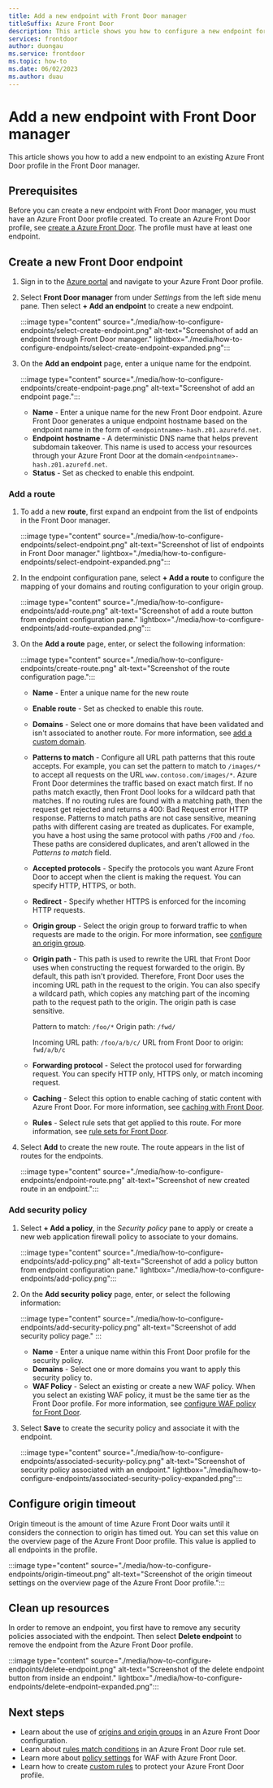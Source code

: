 ```yaml
---
title: Add a new endpoint with Front Door manager
titleSuffix: Azure Front Door
description: This article shows you how to configure a new endpoint for an existing Azure Front Door profile with Front Door manager.
services: frontdoor
author: duongau
ms.service: frontdoor
ms.topic: how-to
ms.date: 06/02/2023
ms.author: duau
---
```


# Add a new endpoint with Front Door manager

This article shows you how to add a new endpoint to an existing Azure Front Door profile in the Front Door manager.

## Prerequisites

Before you can create a new endpoint with Front Door manager, you must have an Azure Front Door profile created. To create an Azure Front Door profile, see [create a Azure Front Door](create-front-door-portal.md). The profile must have at least one endpoint.

## Create a new Front Door endpoint

1. Sign in to the [Azure portal](https://portal.azure.com) and navigate to your Azure Front Door profile.

1. Select **Front Door manager** from under *Settings* from the left side menu pane. Then select **+ Add an endpoint** to create a new endpoint.
   
    :::image type="content" source="./media/how-to-configure-endpoints/select-create-endpoint.png" alt-text="Screenshot of add an endpoint through Front Door manager." lightbox="./media/how-to-configure-endpoints/select-create-endpoint-expanded.png":::

1. On the **Add an endpoint** page, enter a unique name for the endpoint.
    
    :::image type="content" source="./media/how-to-configure-endpoints/create-endpoint-page.png" alt-text="Screenshot of add an endpoint page.":::

   
    * **Name** - Enter a unique name for the new Front Door endpoint. Azure Front Door generates a unique endpoint hostname based on the endpoint name in the form of `<endpointname>-hash.z01.azurefd.net`.
    * **Endpoint hostname** - A deterministic DNS name that helps prevent subdomain takeover. This name is used to access your resources through your Azure Front Door at the domain `<endpointname>-hash.z01.azurefd.net`.
    * **Status** - Set as checked to enable this endpoint.

### Add a route

1. To add a new **route**, first expand an endpoint from the list of endpoints in the Front Door manager.

    :::image type="content" source="./media/how-to-configure-endpoints/select-endpoint.png" alt-text="Screenshot of list of endpoints in Front Door manager." lightbox="./media/how-to-configure-endpoints/select-endpoint-expanded.png":::

1. In the endpoint configuration pane, select **+ Add a route** to configure the mapping of your domains and routing configuration to your origin group.

    :::image type="content" source="./media/how-to-configure-endpoints/add-route.png" alt-text="Screenshot of add a route button from endpoint configuration pane." lightbox="./media/how-to-configure-endpoints/add-route-expanded.png":::

1. On the **Add a route** page, enter, or select the following information:
   
    :::image type="content" source="./media/how-to-configure-endpoints/create-route.png" alt-text="Screenshot of the route configuration page.":::

   
    * **Name** - Enter a unique name for the new route
    * **Enable route** - Set as checked to enable this route.
    * **Domains** - Select one or more domains that have been validated and isn't associated to another route. For more information, see [add a custom domain](standard-premium/how-to-add-custom-domain.md).
    * **Patterns to match** - Configure all URL path patterns that this route accepts. For example, you can set the pattern to match to `/images/*` to accept all requests on the URL `www.contoso.com/images/*`. Azure Front Door determines the traffic based on exact match first. If no paths match exactly, then Front Dool looks for a wildcard path that matches. If no routing rules are found with a matching path, then the request get rejected and returns a 400: Bad Request error HTTP response. Patterns to match paths are not case sensitive, meaning paths with different casing are treated as duplicates. For example, you have a host using the same protocol with paths `/FOO` and `/foo`. These paths are considered duplicates, and aren't allowed in the *Patterns to match* field.
    * **Accepted protocols** - Specify the protocols you want Azure Front Door to accept when the client is making the request. You can specify HTTP, HTTPS, or both.
    * **Redirect** - Specify whether HTTPS is enforced for the incoming HTTP requests.
    * **Origin group** - Select the origin group to forward traffic to when requests are made to the origin. For more information, see [configure an origin group](standard-premium/how-to-create-origin.md).
    * **Origin path** - This path is used to rewrite the URL that Front Door uses when constructing the request forwarded to the origin. By default, this path isn't provided. Therefore, Front Door uses the incoming URL path in the request to the origin. You can also specify a wildcard path, which copies any matching part of the incoming path to the request path to the origin. The origin path is case sensitive.

        Pattern to match: `/foo/*`
        Origin path: `/fwd/` 

        Incoming URL path: `/foo/a/b/c/`
        URL from Front Door to origin: `fwd/a/b/c`
    
    * **Forwarding protocol** - Select the protocol used for forwarding request. You can specify HTTP only, HTTPS only, or match incoming request.
    * **Caching** - Select this option to enable caching of static content with Azure Front Door. For more information, see [caching with Front Door](front-door-caching.md). 
    * **Rules** - Select rule sets that get applied to this route. For more information, see [rule sets for Front Door](front-door-rules-engine.md).

1. Select **Add** to create the new route. The route appears in the list of routes for the endpoints.

    :::image type="content" source="./media/how-to-configure-endpoints/endpoint-route.png" alt-text="Screenshot of new created route in an endpoint.":::

### Add security policy

1. Select **+ Add a policy**, in the *Security policy* pane to apply or create a new web application firewall policy to associate to your domains.

    :::image type="content" source="./media/how-to-configure-endpoints/add-policy.png" alt-text="Screenshot of add a policy button from endpoint configuration pane." lightbox="./media/how-to-configure-endpoints/add-policy.png":::

1. On the **Add security policy** page, enter, or select the following information:

    :::image type="content" source="./media/how-to-configure-endpoints/add-security-policy.png" alt-text="Screenshot of add security policy page." :::

    * **Name** - Enter a unique name within this Front Door profile for the security policy.
    * **Domains** - Select one or more domains you want to apply this security policy to.
    * **WAF Policy** - Select an existing or create a new WAF policy. When you select an existing WAF policy, it must be the same tier as the Front Door profile. For more information, see [configure WAF policy for Front Door](../web-application-firewall/afds/waf-front-door-create-portal.md).

1. Select **Save** to create the security policy and associate it with the endpoint.

    :::image type="content" source="./media/how-to-configure-endpoints/associated-security-policy.png" alt-text="Screenshot of security policy associated with an endpoint." lightbox="./media/how-to-configure-endpoints/associated-security-policy-expanded.png":::

## Configure origin timeout

Origin timeout is the amount of time Azure Front Door waits until it considers the connection to origin has timed out. You can set this value on the overview page of the Azure Front Door profile. This value is applied to all endpoints in the profile.

:::image type="content" source="./media/how-to-configure-endpoints/origin-timeout.png" alt-text="Screenshot of the origin timeout settings on the overview page of the Azure Front Door profile.":::

## Clean up resources

In order to remove an endpoint, you first have to remove any security policies associated with the endpoint. Then select **Delete endpoint** to remove the endpoint from the Azure Front Door profile.

:::image type="content" source="./media/how-to-configure-endpoints/delete-endpoint.png" alt-text="Screenshot of the delete endpoint button from inside an endpoint." lightbox="./media/how-to-configure-endpoints/delete-endpoint-expanded.png":::

## Next steps

* Learn about the use of [origins and origin groups](origin.md) in an Azure Front Door configuration.
* Learn about [rules match conditions](rules-match-conditions.md) in an Azure Front Door rule set.
* Learn more about [policy settings](../web-application-firewall/afds/waf-front-door-policy-settings.md) for WAF with Azure Front Door.
* Learn how to create [custom rules](../web-application-firewall/afds/waf-front-door-custom-rules.md) to protect your Azure Front Door profile.
